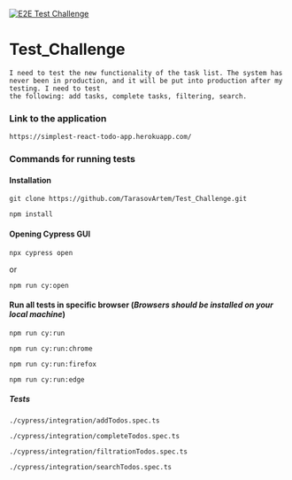 [![E2E Test Challenge](https://github.com/TarasovArtem/Test_Challenge/actions/workflows/main.yml/badge.svg)](https://github.com/TarasovArtem/Test_Challenge/actions/workflows/main.yml)
# Test_Challenge

    I need to test the new functionality of the task list. The system has never been in production, and it will be put into production after my testing. I need to test
    the following: add tasks, complete tasks, filtering, search.

### Link to the application

    https://simplest-react-todo-app.herokuapp.com/
    
### Commands for running tests

#### Installation
 
    git clone https://github.com/TarasovArtem/Test_Challenge.git

    npm install
    
#### Opening Cypress GUI

    npx cypress open 

or 

    npm run cy:open


#### Run all tests in specific browser (***Browsers should be installed on your local machine***)

    npm run cy:run
   
    npm run cy:run:chrome

    npm run cy:run:firefox

    npm run cy:run:edge

##### Tests

    ./cypress/integration/addTodos.spec.ts

    ./cypress/integration/completeTodos.spec.ts

    ./cypress/integration/filtrationTodos.spec.ts
    
    ./cypress/integration/searchTodos.spec.ts

